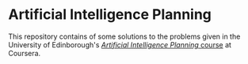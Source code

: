# Artificial Intelligence Planning

This repository contains of some solutions to the problems given in the
University of Edinborough's [*Artificial Intelligence Planning* course](https://www.coursera.org/course/aiplan "Artificial Intelligence Planning") at Coursera.

